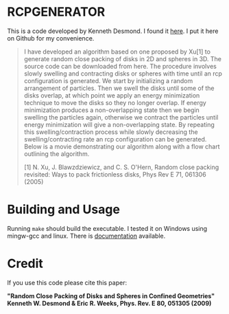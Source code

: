 # RCPGENERATOR
This is a code developed by Kenneth Desmond. I found it [here](https://physics.emory.edu/faculty/weeks/ken/RCPAlgorithm.html). I put it here on Github for my convenience.


>I have developed an algorithm based on one proposed by Xu[1] to generate random close packing of disks in 2D and spheres in 3D. The source code can be downloaded from here. The procedure involves slowly swelling and contracting disks or spheres with time until an rcp configuration is generated. We start by initializing a random arrangement of particles. Then we swell the disks until some of the disks overlap, at which point we apply an energy minimization technique to move the disks so they no longer overlap. If energy minimization produces a non-overlapping state then we begin swelling the particles again, otherwise we contract the particles until energy minimization will give a non-overlapping state. By repeating this swelling/contraction process while slowly decreasing the swelling/contracting rate an rcp configuration can be generated. Below is a movie demonstrating our algorithm along with a flow chart outlining the algorithm.
>
>[1] N. Xu, J. Blawzdziewicz, and C. S. O'Hern, Random close packing revisited: Ways to pack frictionless disks, Phys Rev E 71, 061306 (2005)



# Building and Usage

Running `make` should build the executable. I tested it on Windows using mingw-gcc and linux. There is [documentation](./Doucmentation.pdf) available.


# Credit
If you use this code please cite this paper:

**"Random Close Packing of Disks and Spheres in Confined Geometries"
Kenneth W. Desmond & Eric R. Weeks, Phys. Rev. E 80, 051305 (2009)**